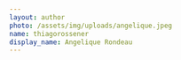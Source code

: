 ```yaml
---
layout: author
photo: /assets/img/uploads/angelique.jpeg
name: thiagorossener
display_name: Angelique Rondeau
---
```



